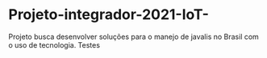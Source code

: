 # Projeto-integrador-2021-IoT-
Projeto busca desenvolver soluções para o manejo de javalis no Brasil com o uso de tecnologia.
Testes
